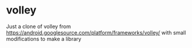 volley
======

Just a clone of volley from https://android.googlesource.com/platform/frameworks/volley/ with small modifications to make a library
